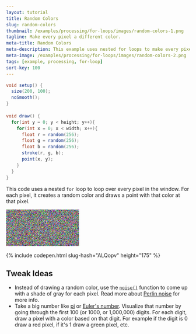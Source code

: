 ```yaml
---
layout: tutorial
title: Random Colors
slug: random-colors
thumbnail: /examples/processing/for-loops/images/random-colors-1.png
tagline: Make every pixel a different color.
meta-title: Random Colors
meta-description: This example uses nested for loops to make every pixel a random color.
meta-image: /examples/processing/for-loops/images/random-colors-2.png
tags: [example, processing, for-loop]
sort-key: 100
---
```


```java
void setup() {
  size(200, 100);
  noSmooth();
}

void draw() {
  for(int y = 0; y < height; y++){
    for(int x = 0; x < width; x++){
      float r = random(256);
      float g = random(256);
      float b = random(256);
      stroke(r, g, b);
      point(x, y);
    }
  }
}
```

This code uses a nested `for` loop to loop over every pixel in the window. For each pixel, it creates a random color and draws a point with that color at that pixel.

![random colors](/examples/processing/for-loops/images/random-colors-1.png)

{% include codepen.html slug-hash="ALQopv" height="175" %}

## Tweak Ideas

- Instead of drawing a random color, use the [`noise()`](https://processing.org/reference/noise_.html) function to come up with a shade of gray for each pixel. Read more about [Perlin noise](https://en.wikipedia.org/wiki/Perlin_noise) for more info.
- Take a big number like [pi](http://www.piday.org/million/) or [Euler's number](https://en.wikipedia.org/wiki/E_(mathematical_constant)). Visualize that number by going through the first 100 (or 1000, or 1,000,000) digits. For each digit, draw a pixel with a color based on that digit. For example if the digit is 0 draw a red pixel, if it's 1 draw a green pixel, etc.
